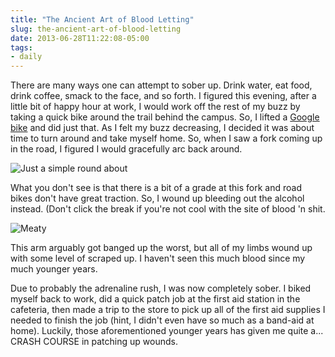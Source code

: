 ```yaml
---
title: "The Ancient Art of Blood Letting"
slug: the-ancient-art-of-blood-letting
date: 2013-06-28T11:22:08-05:00
tags:
- daily
---
```

There are many ways one can attempt to sober up. Drink water, eat food, drink coffee, smack to the face, and so forth. I figured this evening, after a little bit of happy hour at work, I would work off the rest of my buzz by taking a quick bike around the trail behind the campus. So, I lifted a [Google bike](http://rack.0.mshcdn.com/media/ZgkyMDEyLzEyLzA0LzFhL2dvb2dsZWJpa2VpLmQyVi5qcGcKcAl0aHVtYgk5NTB4NTM0IwplCWpwZw/a0b00e6b/4f9/google-bike-isn-t-what-you-d-expect-75fe25b1e0.jpg) and did just that. As I felt my buzz decreasing, I decided it was about time to turn around and take myself home. So, when I saw a fork coming up in the road, I figured I would gracefully arc back around.

![](http://i.imgur.com/BKR52bg.jpg "Just a simple round about")

What you don't see is that there is a bit of a grade at this fork and road bikes don't have great traction. So, I wound up bleeding out the alcohol instead. (Don't click the break if you're not cool with the site of blood 'n shit.

![](http://i.imgur.com/2JVoX0k.jpg "Meaty")

This arm arguably got banged up the worst, but all of my limbs wound up with some level of scraped up. I haven't seen this much blood since my much younger years.

Due to probably the adrenaline rush, I was now completely sober. I biked myself back to work, did a quick patch job at the first aid station in the cafeteria, then made a trip to the store to pick up all of the first aid supplies I needed to finish the job (hint, I didn't even have so much as a band-aid at home). Luckily, those aforementioned younger years has given me quite a... CRASH COURSE in patching up wounds.
